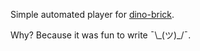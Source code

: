 Simple automated player for [dino-brick](https://github.com/arcticmatt/dino-brick).

Why? Because it was fun to write ¯\\\_(ツ)\_/¯.
